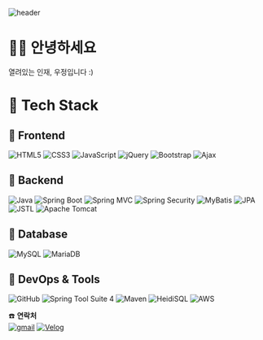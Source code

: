 ![header](https://capsule-render.vercel.app/api?type=wave&color=auto&height=300&section=header&text=Woo%20Jeong&fontSize=90)

# 🙋‍♀️ 안녕하세요  
열려있는 인재, 우정입니다 :)
 

# 🔧 Tech Stack

## 📌 Frontend
![HTML5](https://img.shields.io/badge/html5-%23E34F26.svg?style=for-the-badge&logo=html5&logoColor=white)
![CSS3](https://img.shields.io/badge/css3-%231572B6.svg?style=for-the-badge&logo=css3&logoColor=white)
![JavaScript](https://img.shields.io/badge/javascript-%23323330.svg?style=for-the-badge&logo=javascript&logoColor=%23F7DF1E)
![jQuery](https://img.shields.io/badge/jquery-%230769AD.svg?style=for-the-badge&logo=jquery&logoColor=white)
![Bootstrap](https://img.shields.io/badge/bootstrap-%238511FA.svg?style=for-the-badge&logo=bootstrap&logoColor=white)
![Ajax](https://img.shields.io/badge/ajax-%2300A4CC.svg?style=for-the-badge)

## 📌 Backend
![Java](https://img.shields.io/badge/java-%23ED8B00.svg?style=for-the-badge&logo=openjdk&logoColor=white)
![Spring Boot](https://img.shields.io/badge/springboot-%236DB33F.svg?style=for-the-badge&logo=springboot&logoColor=white)
![Spring MVC](https://img.shields.io/badge/springmvc-6DB33F?style=for-the-badge)
![Spring Security](https://img.shields.io/badge/springsecurity-%236DB33F.svg?style=for-the-badge)
![MyBatis](https://img.shields.io/badge/MyBatis-47C83E?style=for-the-badge)
![JPA](https://img.shields.io/badge/JPA-%236DB33F?style=for-the-badge)
![JSTL](https://img.shields.io/badge/jstl-E4F7BA?style=for-the-badge)
![Apache Tomcat](https://img.shields.io/badge/apache%20tomcat-23F8DC75.svg?style=for-the-badge&logo=apache%20tomcat&logoColor=black)

## 📌 Database
![MySQL](https://img.shields.io/badge/mysql-4479A1.svg?style=for-the-badge&logo=mysql&logoColor=white)
![MariaDB](https://img.shields.io/badge/MariaDB-003545.svg?style=for-the-badge&logo=mariadb&logoColor=white)


## 📌 DevOps & Tools
![GitHub](https://img.shields.io/badge/github-%23121011.svg?style=for-the-badge&logo=github&logoColor=white)
![Spring Tool Suite 4](https://img.shields.io/badge/Spring%20Tool%20Suite%204-8A2BE2?style=for-the-badge)
![Maven](https://img.shields.io/badge/Maven-C71A36?style=for-the-badge&logo=apache-maven&logoColor=white)
![HeidiSQL](https://img.shields.io/badge/Heidi%20SQL-6B9900?style=for-the-badge)
![AWS](https://img.shields.io/badge/aws-%23FF9900.svg?style=for-the-badge&logo=amazon-aws&logoColor=white)



☎️ **연락처**  
[![gmail](https://img.shields.io/badge/Gmail-D14836?style=for-the-badge&logo=gmail&logoColor=white)](mailto:jeong27040@gmail.com)
[![Velog](https://img.shields.io/badge/Velog-20C997?style=for-the-badge&logo=velog&logoColor=white)](https://velog.io/@jeong2)


	

<!--
**Jeooooooong2/Jeooooooong2** is a ✨ _special_ ✨ repository because its `README.md` (this file) appears on your GitHub profile.

Here are some ideas to get you started:

- 🔭 I’m currently working on ...
- 🌱 I’m currently learning ...
- 👯 I’m looking to collaborate on ...
- 🤔 I’m looking for help with ...
- 💬 Ask me about ...
- 📫 How to reach me: ...
- 😄 Pronouns: ...
- ⚡ Fun fact: ...
-->

